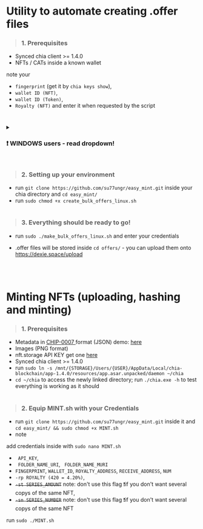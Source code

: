 <h1> Utility to automate creating .offer files</h1>



> <h3> 1. Prerequisites </h3>
 * Synced chia client >= 1.4.0 
 * NFTs / CATs inside a known wallet

note your 
 *  `fingerprint` (get it by  `chia keys show`), 
 *  `wallet ID (NFT)`, 
 *  `wallet ID (Token)`,
 *  `Royalty (NFT)` and enter it when requested by the script
 
<h1> </h1>

<details>
<summary><h3>  ❗ WINDOWS users - read dropdown! </h3> </summary>


 * Install <a href="https://www.microsoft.com/store/productId/9MSVKQC78PK6"> WSL </a> (Windows Subsystem for Linux) and enter chia directory
 * with WSL path should be: `/mnt/{STORAGE}/Users/{USER}/AppData/Local/chia-blockchain/app-1.4.0/resources/app.asar.unpacked/daemon`
 * to simplify this path, we can use symlinks
 * run `sudo ln -s /mnt/{STORAGE}/Users/{USER}/AppData/Local/chia-blockchain/app-1.4.0/resources/app.asar.unpacked/daemon ~/chia`
 * `cd ~/chia` to access the newly linked directory; run `./chia.exe -h` to test everything is working as it should 
 * use the *create_bulk_offers.sh* script for the next steps instead of create_bulk_offers_linux.sh❗


</details>
<br>

> <h3> 2. Setting up your environment</h3>

 * run `git clone https://github.com/su77ungr/easy_mint.git` inside your chia directory and `cd easy_mint/`
 * run `sudo chmod +x create_bulk_offers_linux.sh`

 
<h1> </h1>

> <h3> 3. Everything should be ready to go!</h3>


 * run `sudo ./make_bulk_offers_linux.sh` and enter your credentials 
 
 * .offer files will be stored inside `cd offers/` - you can upload them onto https://dexie.space/upload
 
 <br><br>











<h1> Minting NFTs (uploading, hashing and minting) </h1>
 
 > <h3> 1. Prerequisites </h3>
 * Metadata in <a href="https://github.com/Chia-Network/chips/blob/dc2e294b489ca0201a8e0f5ee9310650106bf7d2/assets/chip-0007/example.json"> CHIP-0007 </a> format (JSON) demo: <a href="https://raw.githubusercontent.com/bricksofchia/NFT1_metadata/main/metadata69.json"> here  </a>
 * Images (PNG format)
 * nft.storage API KEY get one <a href="https://nft.storage/"> here </a>
 * Synced chia client >= 1.4.0 
 * run `sudo ln -s /mnt/{STORAGE}/Users/{USER}/AppData/Local/chia-blockchain/app-1.4.0/resources/app.asar.unpacked/daemon ~/chia`
 * `cd ~/chia` to access the newly linked directory; run `./chia.exe -h` to test everything is working as it should 
 
 <h1></h1>
 
 > <h3> 2. Equip MINT.sh with your Credentials </h3>
 * run `git clone https://github.com/su77ungr/easy_mint.git` inside it and `cd easy_mint/ && sudo chmod +x MINT.sh`
 * note 
 
add credentials inside with `sudo nano MINT.sh`
 *  ` API_KEY`,  
 *  ` FOLDER_NAME_URI`, ` FOLDER_NAME_MURI`
 *  `FINGERPRINT`,  `WALLET_ID`,  `ROYALTY_ADDRESS`,   `RECEIVE_ADDRESS`,  `NUM`
 *  `-rp ROYALTY (420 = 4.20%)`,
 * ~~`-st SERIES_AMOUNT`~~ note: don't use this flag ❗if you don't want several copys of the same NFT,
 * ~~`-sn SERIES_NUMBER`~~ note: don't use this flag ❗if you don't want several copys of the same NFT

run `sudo ./MINT.sh`


<br><br>
 
 
